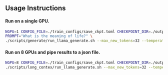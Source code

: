 ## Usage Instructions

#### Run on a single GPU.

```bash
NGPU=1 CONFIG_FILE=./train_configs/save_ckpt.toml CHECKPOINT_DIR=./outputs/checkpoint/ \
PROMPT="What is the meaning of life?" \
./scripts/generate/run_llama_generate.sh --max_new_tokens=32 --temperature=0.8 --seed=3
```

#### Run on 8 GPUs and pipe results to a json file.

```bash
NGPU=8 CONFIG_FILE=./train_configs/save_ckpt.toml CHECKPOINT_DIR=./outputs/checkpoint/step-10 \
./scripts/long_contex/run_llama_generate.sh --max_new_tokens=32 --temperature=0.8 --seed=3 --out --ctx_len 8192 > output.json
```

